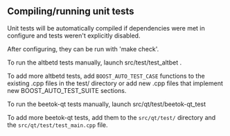 Compiling/running unit tests
------------------------------------

Unit tests will be automatically compiled if dependencies were met in configure
and tests weren't explicitly disabled.

After configuring, they can be run with 'make check'.

To run the altbetd tests manually, launch src/test/test_altbet .

To add more altbetd tests, add `BOOST_AUTO_TEST_CASE` functions to the existing
.cpp files in the test/ directory or add new .cpp files that
implement new BOOST_AUTO_TEST_SUITE sections.

To run the beetok-qt tests manually, launch src/qt/test/beetok-qt_test

To add more beetok-qt tests, add them to the `src/qt/test/` directory and
the `src/qt/test/test_main.cpp` file.
